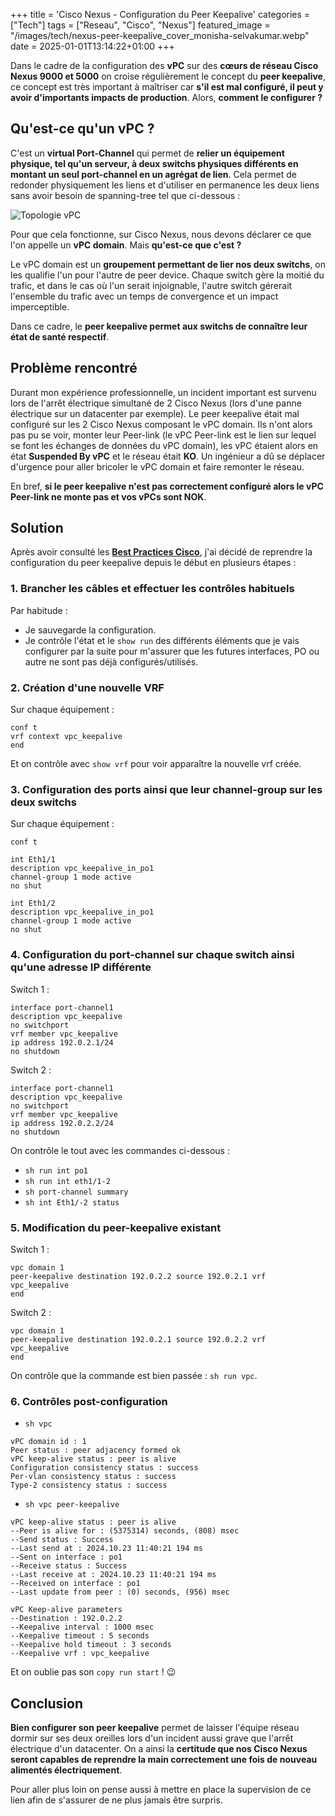 +++
title = 'Cisco Nexus - Configuration du Peer Keepalive'
categories = ["Tech"]
tags = ["Reseau", "Cisco", "Nexus"]
featured_image = "/images/tech/nexus-peer-keepalive_cover_monisha-selvakumar.webp"
date = 2025-01-01T13:14:22+01:00
+++

Dans le cadre de la configuration des **vPC** sur des **cœurs de réseau Cisco Nexus 9000 et 5000** on croise régulièrement le concept du **peer keepalive**, ce concept est très important à maîtriser car **s'il est mal configuré, il peut y avoir d'importants impacts de production**. Alors, **comment le configurer ?**

<!--more-->

## Qu'est-ce qu'un vPC ?

C'est un **virtual Port-Channel** qui permet de **relier un équipement physique, tel qu'un serveur, à deux switchs physiques différents en montant un seul port-channel en un agrégat de lien**. Cela permet de redonder physiquement les liens et d'utiliser en permanence les deux liens sans avoir besoin de spanning-tree tel que ci-dessous :

![Topologie vPC](/images/tech/nexus-peer-keepalive_vpc.webp)

Pour que cela fonctionne, sur Cisco Nexus, nous devons déclarer ce que l'on appelle un **vPC domain**. Mais **qu'est-ce que c'est ?**

Le vPC domain est un **groupement permettant de lier nos deux switchs**, on les qualifie l'un pour l'autre de peer device. Chaque switch gère la moitié du trafic, et dans le cas où l'un serait injoignable, l'autre switch gérerait l'ensemble du trafic avec un temps de convergence et un impact imperceptible.

Dans ce cadre, le **peer keepalive permet aux switchs de connaître leur état de santé respectif**.

## Problème rencontré

Durant mon expérience professionnelle, un incident important est survenu lors de l'arrêt électrique simultané de 2 Cisco Nexus (lors d'une panne électrique sur un datacenter par exemple). Le peer keepalive était mal configuré sur les 2 Cisco Nexus composant le vPC domain. Ils n'ont alors pas pu se voir, monter leur Peer-link (le vPC Peer-link est le lien sur lequel se font les échanges de données du vPC domain), les vPC étaient alors en état **Suspended By vPC** et le réseau était **KO**. Un ingénieur a dû se déplacer d'urgence pour aller bricoler le vPC domain et faire remonter le réseau.

En bref, **si le peer keepalive n'est pas correctement configuré alors le vPC Peer-link ne monte pas et vos vPCs sont NOK**.

## Solution
Après avoir consulté les **[Best Practices Cisco](https://www.cisco.com/c/dam/en/us/td/docs/switches/datacenter/sw/design/vpc_design/vpc_best_practices_design_guide.pdf)**, j'ai décidé de reprendre la configuration du peer keepalive depuis le début en plusieurs étapes :

### 1. Brancher les câbles et effectuer les contrôles habituels

Par habitude :
- Je sauvegarde la configuration. 
- Je contrôle l'état et le `show run` des différents éléments que je vais configurer par la suite pour m'assurer que les futures interfaces, PO ou autre ne sont pas déjà configurés/utilisés.

### 2. Création d'une nouvelle VRF

Sur chaque équipement :
```
conf t
vrf context vpc_keepalive
end
```

Et on contrôle avec `show vrf` pour voir apparaître la nouvelle vrf créée.

### 3. Configuration des ports ainsi que leur channel-group sur les deux switchs

Sur chaque équipement :
```
conf t

int Eth1/1
description vpc_keepalive_in_po1
channel-group 1 mode active
no shut

int Eth1/2
description vpc_keepalive_in_po1
channel-group 1 mode active
no shut
```

### 4. Configuration du port-channel sur chaque switch ainsi qu'une adresse IP différente

Switch 1 :
```
interface port-channel1
description vpc_keepalive
no switchport
vrf member vpc_keepalive
ip address 192.0.2.1/24
no shutdown
```

Switch 2 :
```
interface port-channel1
description vpc_keepalive
no switchport
vrf member vpc_keepalive
ip address 192.0.2.2/24
no shutdown
```

On contrôle le tout avec les commandes ci-dessous :
- `sh run int po1`
- `sh run int eth1/1-2`
- `sh port-channel summary`
- `sh int Eth1/-2 status`

### 5. Modification du peer-keepalive existant

Switch 1 :
```
vpc domain 1
peer-keepalive destination 192.0.2.2 source 192.0.2.1 vrf vpc_keepalive
end
```

Switch 2 :
```
vpc domain 1
peer-keepalive destination 192.0.2.1 source 192.0.2.2 vrf vpc_keepalive
end
```

On contrôle que la commande est bien passée : `sh run vpc`.

### 6. Contrôles post-configuration

- `sh vpc`
```
vPC domain id : 1
Peer status : peer adjacency formed ok
vPC keep-alive status : peer is alive
Configuration consistency status : success
Per-vlan consistency status : success
Type-2 consistency status : success
```

- `sh vpc peer-keepalive`
```
vPC keep-alive status : peer is alive
--Peer is alive for : (5375314) seconds, (808) msec
--Send status : Success
--Last send at : 2024.10.23 11:40:21 194 ms
--Sent on interface : po1
--Receive status : Success
--Last receive at : 2024.10.23 11:40:21 194 ms
--Received on interface : po1
--Last update from peer : (0) seconds, (956) msec

vPC Keep-alive parameters
--Destination : 192.0.2.2
--Keepalive interval : 1000 msec
--Keepalive timeout : 5 seconds
--Keepalive hold timeout : 3 seconds
--Keepalive vrf : vpc_keepalive
```
Et on oublie pas son `copy run start` ! 😉

## Conclusion
**Bien configurer son peer keepalive** permet de laisser l'équipe réseau dormir sur ses deux oreilles lors d'un incident aussi grave que l'arrêt électrique d'un datacenter. On a ainsi la **certitude que nos Cisco Nexus seront capables de reprendre la main correctement une fois de nouveau alimentés électriquement**.

Pour aller plus loin on pense aussi à mettre en place la supervision de ce lien afin de s'assurer de ne plus jamais être surpris.